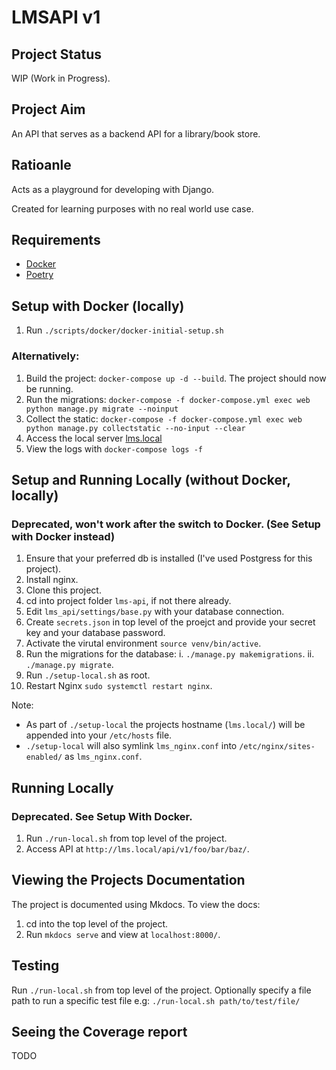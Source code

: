 # LMSAPI v1

## Project Status

WIP (Work in Progress).

## Project Aim

An API that serves as a backend API for a library/book store.

## Ratioanle

Acts as a playground for developing with Django.

Created for learning purposes with no real world use case.

## Requirements

- [Docker][2]
- [Poetry][3]

[2]: https://www.docker.com/
[3]: https://python-poetry.org/

## Setup with Docker (locally)

1. Run `./scripts/docker/docker-initial-setup.sh`

### Alternatively:

1. Build the project: `docker-compose up -d --build`. The project should now be running.
2. Run the migrations: `docker-compose -f docker-compose.yml exec web python manage.py migrate --noinput`
3. Collect the static: `docker-compose -f docker-compose.yml exec web python manage.py collectstatic --no-input --clear`
4. Access the local server [lms.local](http://lms.local/)
5. View the logs with `docker-compose logs -f`

## Setup and Running Locally (without Docker, locally)

### Deprecated, won't work after the switch to Docker. (See Setup with Docker instead)

1. Ensure that your preferred db is installed (I've used Postgress for this project).
2. Install nginx.
3. Clone this project.
4. cd into project folder `lms-api`, if not there already.
5. Edit `lms_api/settings/base.py` with your database connection.
6. Create `secrets.json` in top level of the proejct and provide your secret key and your database password.
7. Activate the virutal environment `source venv/bin/active`.
8. Run the migrations for the database:
   i. `./manage.py makemigrations`.
   ii. `./manage.py migrate`.
9. Run `./setup-local.sh` as root.
10. Restart Nginx `sudo systemctl restart nginx`.

Note:

- As part of `./setup-local` the projects hostname (`lms.local/`) will be appended into your `/etc/hosts` file.
- `./setup-local` will also symlink `lms_nginx.conf` into `/etc/nginx/sites-enabled/` as `lms_nginx.conf`.

## Running Locally

### Deprecated. See Setup With Docker.

1. Run `./run-local.sh` from top level of the project.
2. Access API at `http://lms.local/api/v1/foo/bar/baz/`.

## Viewing the Projects Documentation

The project is documented using Mkdocs.
To view the docs:

1. cd into the top level of the project.
2. Run `mkdocs serve` and view at `localhost:8000/`.

## Testing

Run `./run-local.sh` from top level of the project.
Optionally specify a file path to run a specific test file e.g:
`./run-local.sh path/to/test/file/`

## Seeing the Coverage report

TODO
